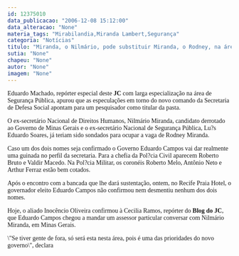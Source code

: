 ```yaml
---
id: 12375010
data_publicacao: "2006-12-08 15:12:00"
data_alteracao: "None"
materia_tags: "Mirabilandia,Miranda Lambert,Segurança"
categoria: "Notícias"
titulo: "Miranda, o Nilmário, pode substituir Miranda, o Rodney, na área de Segurança Pública"
sutia: "None"
chapeu: "None"
autor: "None"
imagem: "None"
---
```

<p><P><FONT face=Verdana>Eduardo Machado, repórter especial deste <STRONG>JC </STRONG>com larga especialização na área de Segurança Pública, apurou que as especulações em torno do novo comando da Secretaria de Defesa Social apontam para um pesquisador como titular da pasta. </FONT></P></p>
<p><P><FONT face=Verdana>O ex-secretário Nacional de Direitos Humanos, Nilmário Miranda, candidato derrotado ao Governo de Minas Gerais e o ex-secretário Nacional de Segurança Pública, Lu?s Eduardo Soares, já teriam sido sondados para ocupar a vaga de Rodney Miranda. </FONT></P></p>
<p><P><FONT face=Verdana>Caso um dos dois nomes seja confirmado o Governo Eduardo Campos vai dar realmente uma guinada no perfil da secretaria. Para a chefia da Pol?cia Civil aparecem Roberto Bruto e Valdir Macedo. Na Pol?cia Militar, os coronéis Roberto Melo, Antônio Neto e Arthur Ferraz estão bem cotados. </FONT></P></p>
<p><P><FONT face=Verdana>Após o encontro com a bancada que lhe dará sustentação, ontem, no Recife Praia Hotel, o governador eleito Eduardo Campos não confirmou nem desmentiu nenhum dos dois nomes.</FONT></P></p>
<p><P><FONT face=Verdana>Hoje, o aliado Inocêncio Oliveira confirmou à Cecilia Ramos, repórter do <STRONG>Blog do JC</STRONG>, que Eduardo Campos chegou a mandar um assessor particular conversar com Nilmário Miranda, em Minas Gerais. </FONT></P></p>
<p><P><FONT face=Verdana>\"Se tiver gente de fora, só será esta nesta área, pois é uma das prioridades do novo governo\", declara</FONT></P> </p>
